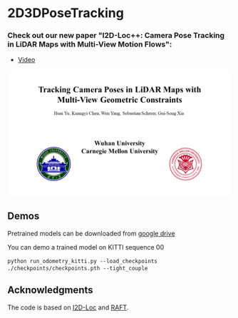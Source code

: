 # 2D3DPoseTracking

### Check out our new paper "I2D-Loc++: Camera Pose Tracking in LiDAR Maps with Multi-View Motion Flows":
* [Video](https://www.youtube.com/watch?v=oZm4Z-XEeBk)

[<img src="video-preview.png" width="512">](https://www.youtube.com/watch?v=oZm4Z-XEeBk) 

## Demos
Pretrained models can be downloaded from [google drive](https://drive.google.com/file/d/1h41khiqwxY5upBbpVqXaqjBlvRQHYR_e/view?usp=drive_link)

You can demo a trained model on KITTI sequence 00
```Shell
python run_odometry_kitti.py --load_checkpoints ./checkpoints/checkpoints.pth --tight_couple
```

## Acknowledgments
The code is based on [I2D-Loc](https://github.com/EasonChen99/I2D-Loc) and [RAFT](https://github.com/princeton-vl/RAFT).